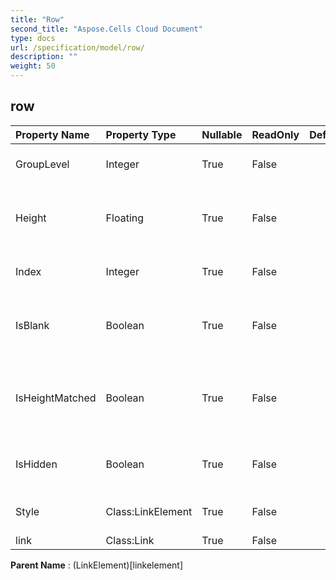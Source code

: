 ```yaml
---
title: "Row"
second_title: "Aspose.Cells Cloud Document"
type: docs
url: /specification/model/row/
description: ""
weight: 50
---
```


## **row**

 

| Property Name | Property Type | Nullable |  ReadOnly | DefaultValue | Description | 
| :- | :- | :- |:- |  :- | :- |
| GroupLevel | Integer | True |  False |  | Gets the group level of the row. |  
| Height | Floating | True |  False |  | Gets and sets the row height in unit of Points. |  
| Index | Integer | True |  False |  | Gets the index of this row. |  
| IsBlank | Boolean | True |  False |  | Indicates whether the row contains any data |  
| IsHeightMatched | Boolean | True |  False |  | Indicates that row height and default font height matches. |  
| IsHidden | Boolean | True |  False |  | Indicates whether the row is hidden. |  
| Style | Class:LinkElement | True |  False |  | Represents the style of this row. |  
| link | Class:Link | True |  False |  |  |  

**Parent Name** : (LinkElement)[linkelement]


